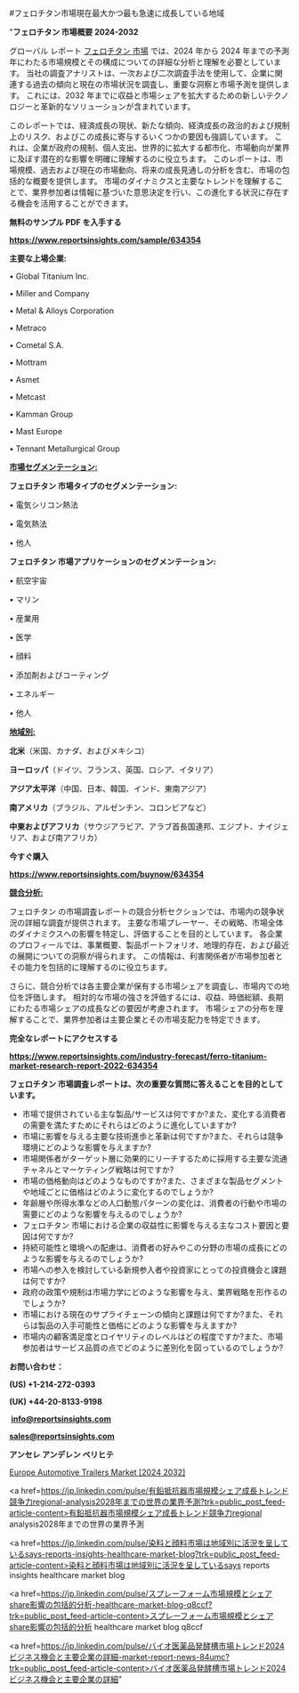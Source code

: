 #フェロチタン市場現在最大かつ最も急速に成長している地域

"<strong>フェロチタン 市場概要 2024-2032</strong>

グローバル レポート <a href=https://www.reportsinsights.com/sample/634354>フェロチタン 市場</a> では、2024 年から 2024 年までの予測年にわたる市場規模とその構成についての詳細な分析と理解を必要としています。 当社の調査アナリストは、一次および二次調査手法を使用して、企業に関連する過去の傾向と現在の市場状況を調査し、重要な洞察と市場予測を提供します。 これには、2032 年までに収益と市場シェアを拡大​​するための新しいテクノロジーと革新的なソリューションが含まれています。

このレポートでは、経済成長の現状、新たな傾向、経済成長の政治的および規制上のリスク、およびこの成長に寄与するいくつかの要因も強調しています。 これは、企業が政府の規制、個人支出、世界的に拡大する都市化、市場動向が業界に及ぼす潜在的な影響を明確に理解するのに役立ちます。 このレポートは、市場規模、過去および現在の市場動向、将来の成長見通しの分析を含む、市場の包括的な概要を提供します。 市場のダイナミクスと主要なトレンドを理解することで、業界参加者は情報に基づいた意思決定を行い、この進化する状況に存在する機会を活用することができます。

<strong><b>無料のサンプル PDF を入手する</b></strong>

<a href=https://www.reportsinsights.com/sample/634354><strong><u>https://www.reportsinsights.com/sample/634354</u></strong></a>

<strong>主要な上場企業:</strong>

• Global Titanium Inc.

• Miller and Company

• Metal & Alloys Corporation

• Metraco

• Cometal S.A.

• Mottram

• Asmet

• Metcast

• Kamman Group

• Mast Europe

• Tennant Metallurgical Group

<strong><u>市場セグメンテーション</u></strong><strong><u>:</u></strong>

<strong>フェロチタン 市場タイプのセグメンテーション:</strong>

• 電気シリコン熱法

• 電気熱法

• 他人

<strong>フェロチタン 市場アプリケーションのセグメンテーション:</strong>

• 航空宇宙

• マリン

• 産業用

• 医学

• 顔料

• 添加剤およびコーティング

• エネルギー

• 他人

<strong><u>地域別</u></strong><strong><u>:</u></strong>

<strong>北米</strong>（米国、カナダ、およびメキシコ）

<strong>ヨーロッパ</strong>（ドイツ、フランス、英国、ロシア、イタリア）

<strong>アジア太平洋</strong>（中国、日本、韓国、インド、東南アジア）

<strong>南アメリカ</strong>（ブラジル、アルゼンチン、コロンビアなど）

<strong>中東およびアフリカ</strong>（サウジアラビア、アラブ首長国連邦、エジプト、ナイジェリア、および南アフリカ）

<strong>今すぐ購入</strong>

<a href=https://www.reportsinsights.com/buynow/634354><strong><u>https://www.reportsinsights.com/buynow/634354</u></strong></a>

<strong><u>競合分析:</u></strong>

フェロチタン の市場調査レポートの競合分析セクションでは、市場内の競争状況の詳細な調査が提供されます。 主要な市場プレーヤー、その戦略、市場全体のダイナミクスへの影響を特定し、評価することを目的としています。 各企業のプロフィールでは、事業概要、製品ポートフォリオ、地理的存在、および最近の展開についての洞察が得られます。 この情報は、利害関係者が市場参加者とその能力を包括的に理解するのに役立ちます。

さらに、競合分析では各主要企業が保有する市場シェアを調査し、市場内での地位を評価します。 相対的な市場の強さを評価するには、収益、時価総額、長期にわたる市場シェアの成長などの要因が考慮されます。 市場シェアの分布を理解することで、業界参加者は主要企業とその市場支配力を特定できます。

<strong>完全なレポートにアクセスする</strong>

<a href=https://www.reportsinsights.com/industry-forecast/ferro-titanium-market-research-report-2022-634354><strong><u><b>https://www.reportsinsights.com/industry-forecast/ferro-titanium-market-research-report-2022-634354</b></u></strong></a>

<strong><b>フェロチタン 市場調査レポートは、次の重要な質問に答えることを目的としています。</b></strong>
<ul>
  <li>市場で提供されている主な製品/サービスは何ですか?また、変化する消費者の需要を満たすためにそれらはどのように進化していますか?</li>
  <li>市場に影響を与える主要な技術進歩と革新は何ですか?また、それらは競争環境にどのような影響を与えますか?</li>
  <li>市場関係者がターゲット層に効果的にリーチするために採用する主要な流通チャネルとマーケティング戦略は何ですか?</li>
  <li>市場の価格動向はどのようなものですか?また、さまざまな製品セグメントや地域ごとに価格はどのように変化するのでしょうか?</li>
  <li>年齢層や所得水準などの人口動態パターンの変化は、消費者の行動や市場の需要にどのような影響を与えるのでしょうか?</li>
  <li>フェロチタン 市場における企業の収益性に影響を与える主なコスト要因と要因は何ですか?</li>
  <li>持続可能性と環境への配慮は、消費者の好みやこの分野の市場の成長にどのような影響を与えるのでしょうか?</li>
  <li>市場への参入を検討している新規参入者や投資家にとっての投資機会と課題は何ですか?</li>
  <li>政府の政策や規制は市場力学にどのような影響を与え、業界戦略を形作るのでしょうか?</li>
  <li>市場における現在のサプライチェーンの傾向と課題は何ですか?また、それらは製品の入手可能性と価格にどのような影響を与えますか?</li>
  <li>市場内の顧客満足度とロイヤリティのレベルはどの程度ですか?また、市場参加者はサービス品質の点でどのように差別化を図っているのでしょうか?</li>
</ul>
<strong>お問い合わせ：</strong>

<strong>(US) +1-214-272-0393</strong>

<strong>(UK) +44-20-8133-9198</strong>

<strong> </strong><a href=info@reportsinsights.com><strong><u>info@reportsinsights.com</u></strong></a>

<a href=sales@reportsinsights.com><strong><u>sales@reportsinsights.com</u></strong></a>

<strong>アンセレ アンデレン ベリヒテ</strong>

<a href=https://www.linkedin.com/pulse/europe-automotive-trailers-markets-strategic-view-oqhyf/>Europe Automotive Trailers Market [2024 2032]</a>

<a href=https://jp.linkedin.com/pulse/有鉛抵抗器市場規模シェア成長トレンド競争力regional-analysis2028年までの世界の業界予測?trk=public_post_feed-article-content>有鉛抵抗器市場規模シェア成長トレンド競争力regional analysis2028年までの世界の業界予測</a>

<a href=https://jp.linkedin.com/pulse/染料と顔料市場は地域別に活況を呈しているsays-reports-insights-healthcare-market-blog?trk=public_post_feed-article-content>染料と顔料市場は地域別に活況を呈しているsays reports insights healthcare market blog</a>

<a href=https://jp.linkedin.com/pulse/スプレーフォーム市場規模とシェアshare影響の包括的分析-healthcare-market-blog-q8ccf?trk=public_post_feed-article-content>スプレーフォーム市場規模とシェアshare影響の包括的分析 healthcare market blog q8ccf</a>

<a href=https://jp.linkedin.com/pulse/バイオ医薬品発酵槽市場トレンド2024ビジネス機会と主要企業の詳細-market-report-news-84umc?trk=public_post_feed-article-content>バイオ医薬品発酵槽市場トレンド2024ビジネス機会と主要企業の詳細</a>"
